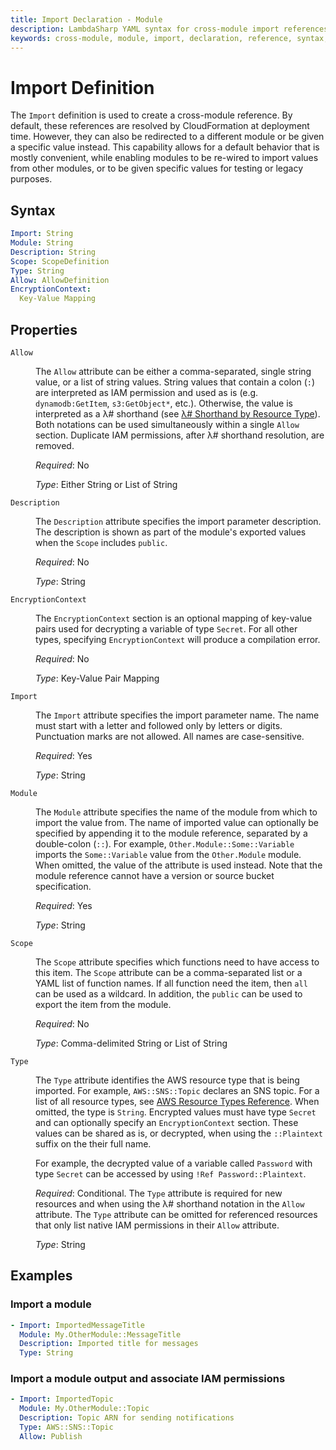 ```yaml
---
title: Import Declaration - Module
description: LambdaSharp YAML syntax for cross-module import references
keywords: cross-module, module, import, declaration, reference, syntax, yaml, cloudformation
---
```

# Import Definition

The `Import` definition is used to create a cross-module reference. By default, these references are resolved by CloudFormation at deployment time. However, they can also be redirected to a different module or be given a specific value instead. This capability allows for a default behavior that is mostly convenient, while enabling modules to be re-wired to import values from other modules, or to be given specific values for testing or legacy purposes.

## Syntax

```yaml
Import: String
Module: String
Description: String
Scope: ScopeDefinition
Type: String
Allow: AllowDefinition
EncryptionContext:
  Key-Value Mapping
```

## Properties

<dl>

<dt><code>Allow</code></dt>
<dd>

The <code>Allow</code> attribute can be either a comma-separated, single string value, or a list of string values. String values that contain a colon (<code>:</code>) are interpreted as IAM permission and used as is (e.g. <code>dynamodb:GetItem</code>, <code>s3:GetObject*</code>, etc.). Otherwise, the value is interpreted as a λ# shorthand (see <a href="https://github.com/LambdaSharp/LambdaSharpTool/tree/master/src/LambdaSharp.Tool/Resources/IAM-Mappings.yml">λ# Shorthand by Resource Type</a>). Both notations can be used simultaneously within a single <code>Allow</code> section. Duplicate IAM permissions, after λ# shorthand resolution, are removed.

<i>Required</i>: No

<i>Type</i>: Either String or List of String
</dd>

<dt><code>Description</code></dt>
<dd>

The <code>Description</code> attribute specifies the import parameter description. The description is shown as part of the module's exported values when the <code>Scope</code> includes <code>public</code>.

<i>Required</i>: No

<i>Type</i>: String
</dd>

<dt><code>EncryptionContext</code></dt>
<dd>

The <code>EncryptionContext</code> section is an optional mapping of key-value pairs used for decrypting a variable of type <code>Secret</code>. For all other types, specifying <code>EncryptionContext</code> will produce a compilation error.

<i>Required</i>: No

<i>Type</i>: Key-Value Pair Mapping
</dd>

<dt><code>Import</code></dt>
<dd>

The <code>Import</code> attribute specifies the import parameter name. The name must start with a letter and followed only by letters or digits. Punctuation marks are not allowed. All names are case-sensitive.

<i>Required</i>: Yes

<i>Type</i>: String
</dd>

<dt><code>Module</code></dt>
<dd>

The <code>Module</code> attribute specifies the name of the module from which to import the value from. The name of imported value can optionally be specified by appending it to the module reference, separated by a double-colon (<code>::</code>). For example, <code>Other.Module::Some::Variable</code> imports the <code>Some::Variable</code> value from the <code>Other.Module</code> module. When omitted, the value of the <code></code> attribute is used instead. Note that the module reference cannot have a version or source bucket specification.

<i>Required</i>: Yes

<i>Type</i>: String
</dd>

<dt><code>Scope</code></dt>
<dd>

The <code>Scope</code> attribute specifies which functions need to have access to this item. The <code>Scope</code> attribute can be a comma-separated list or a YAML list of function names. If all function need the item, then <code>all</code> can be used as a wildcard. In addition, the <code>public</code> can be used to export the item from the module.

<i>Required</i>: No

<i>Type</i>: Comma-delimited String or List of String
</dd>

<dt><code>Type</code></dt>
<dd>

The <code>Type</code> attribute identifies the AWS resource type that is being imported. For example, <code>AWS::SNS::Topic</code> declares an SNS topic. For a list of all resource types, see <a href="https://docs.aws.amazon.com/AWSCloudFormation/latest/UserGuide/aws-template-resource-type-ref.html">AWS Resource Types Reference</a>. When omitted, the type is <code>String</code>. Encrypted values must have type <code>Secret</code> and can optionally specify an <code>EncryptionContext</code> section. These values can be shared as is, or decrypted, when using the <code>::Plaintext</code> suffix on the their full name.

For example, the decrypted value of a variable called <code>Password</code> with type <code>Secret</code> can be accessed by using <code>!Ref Password::Plaintext</code>.

<i>Required</i>: Conditional. The <code>Type</code> attribute is required for new resources and when using the λ# shorthand notation in the <code>Allow</code> attribute. The <code>Type</code> attribute can be omitted for referenced resources that only list native IAM permissions in their <code>Allow</code> attribute.

<i>Type</i>: String
</dd>

</dl>

## Examples

### Import a module

```yaml
- Import: ImportedMessageTitle
  Module: My.OtherModule::MessageTitle
  Description: Imported title for messages
  Type: String
```

### Import a module output and associate IAM permissions

```yaml
- Import: ImportedTopic
  Module: My.OtherModule::Topic
  Description: Topic ARN for sending notifications
  Type: AWS::SNS::Topic
  Allow: Publish
```
